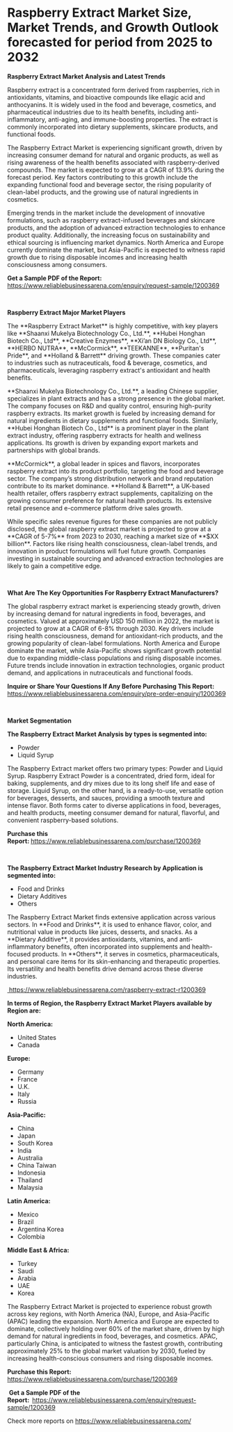 <p><h1>Raspberry Extract Market Size, Market Trends, and Growth Outlook forecasted for period from 2025 to 2032</h1></p><p><strong>Raspberry Extract Market Analysis and Latest Trends</strong></p>
<p><p>Raspberry extract is a concentrated form derived from raspberries, rich in antioxidants, vitamins, and bioactive compounds like ellagic acid and anthocyanins. It is widely used in the food and beverage, cosmetics, and pharmaceutical industries due to its health benefits, including anti-inflammatory, anti-aging, and immune-boosting properties. The extract is commonly incorporated into dietary supplements, skincare products, and functional foods.</p><p>The Raspberry Extract Market is experiencing significant growth, driven by increasing consumer demand for natural and organic products, as well as rising awareness of the health benefits associated with raspberry-derived compounds. The market is expected to grow at a CAGR of 13.9% during the forecast period. Key factors contributing to this growth include the expanding functional food and beverage sector, the rising popularity of clean-label products, and the growing use of natural ingredients in cosmetics.</p><p>Emerging trends in the market include the development of innovative formulations, such as raspberry extract-infused beverages and skincare products, and the adoption of advanced extraction technologies to enhance product quality. Additionally, the increasing focus on sustainability and ethical sourcing is influencing market dynamics. North America and Europe currently dominate the market, but Asia-Pacific is expected to witness rapid growth due to rising disposable incomes and increasing health consciousness among consumers.</p></p>
<p><strong>Get a Sample PDF of the Report:&nbsp;</strong> <a href="https://www.reliablebusinessarena.com/enquiry/request-sample/1200369?utm_campaign=2138&utm_medium=2&utm_source=Github&utm_content=ia&utm_term=25012025&utm_id=raspberry-extract">https://www.reliablebusinessarena.com/enquiry/request-sample/1200369</a></p>
<p>&nbsp;</p>
<p><strong>Raspberry Extract Major Market Players</strong></p>
<p><p>The **Raspberry Extract Market** is highly competitive, with key players like **Shaanxi Mukelya Biotechnology Co., Ltd.**, **Hubei Honghan Biotech Co., Ltd**, **Creative Enzymes**, **Xi’an DN Biology Co., Ltd**, **HERBO NUTRA**, **McCormick**, **TEEKANNE**, **Puritan's Pride**, and **Holland & Barrett** driving growth. These companies cater to industries such as nutraceuticals, food & beverage, cosmetics, and pharmaceuticals, leveraging raspberry extract's antioxidant and health benefits.</p><p>**Shaanxi Mukelya Biotechnology Co., Ltd.**, a leading Chinese supplier, specializes in plant extracts and has a strong presence in the global market. The company focuses on R&D and quality control, ensuring high-purity raspberry extracts. Its market growth is fueled by increasing demand for natural ingredients in dietary supplements and functional foods. Similarly, **Hubei Honghan Biotech Co., Ltd** is a prominent player in the plant extract industry, offering raspberry extracts for health and wellness applications. Its growth is driven by expanding export markets and partnerships with global brands.</p><p>**McCormick**, a global leader in spices and flavors, incorporates raspberry extract into its product portfolio, targeting the food and beverage sector. The company’s strong distribution network and brand reputation contribute to its market dominance. **Holland & Barrett**, a UK-based health retailer, offers raspberry extract supplements, capitalizing on the growing consumer preference for natural health products. Its extensive retail presence and e-commerce platform drive sales growth.</p><p>While specific sales revenue figures for these companies are not publicly disclosed, the global raspberry extract market is projected to grow at a **CAGR of 5-7%** from 2023 to 2030, reaching a market size of **$XX billion**. Factors like rising health consciousness, clean-label trends, and innovation in product formulations will fuel future growth. Companies investing in sustainable sourcing and advanced extraction technologies are likely to gain a competitive edge.</p></p>
<p>&nbsp;</p>
<p><strong>What Are The Key Opportunities For Raspberry Extract Manufacturers?</strong></p>
<p><p>The global raspberry extract market is experiencing steady growth, driven by increasing demand for natural ingredients in food, beverages, and cosmetics. Valued at approximately USD 150 million in 2022, the market is projected to grow at a CAGR of 6-8% through 2030. Key drivers include rising health consciousness, demand for antioxidant-rich products, and the growing popularity of clean-label formulations. North America and Europe dominate the market, while Asia-Pacific shows significant growth potential due to expanding middle-class populations and rising disposable incomes. Future trends include innovation in extraction technologies, organic product demand, and applications in nutraceuticals and functional foods.</p></p>
<p><strong>Inquire or Share Your Questions If Any Before Purchasing This Report:</strong> <a href="https://www.reliablebusinessarena.com/enquiry/pre-order-enquiry/1200369?utm_campaign=2138&utm_medium=2&utm_source=Github&utm_content=ia&utm_term=25012025&utm_id=raspberry-extract">https://www.reliablebusinessarena.com/enquiry/pre-order-enquiry/1200369</a></p>
<p>&nbsp;</p>
<p><strong>Market Segmentation</strong></p>
<p><strong>The Raspberry Extract Market Analysis by types is segmented into:</strong></p>
<p><ul><li>Powder</li><li>Liquid Syrup</li></ul></p>
<p><p>The Raspberry Extract market offers two primary types: Powder and Liquid Syrup. Raspberry Extract Powder is a concentrated, dried form, ideal for baking, supplements, and dry mixes due to its long shelf life and ease of storage. Liquid Syrup, on the other hand, is a ready-to-use, versatile option for beverages, desserts, and sauces, providing a smooth texture and intense flavor. Both forms cater to diverse applications in food, beverages, and health products, meeting consumer demand for natural, flavorful, and convenient raspberry-based solutions.</p></p>
<p><strong>Purchase this Report:&nbsp;</strong><a href="https://www.reliablebusinessarena.com/purchase/1200369?utm_campaign=2138&utm_medium=2&utm_source=Github&utm_content=ia&utm_term=25012025&utm_id=raspberry-extract">https://www.reliablebusinessarena.com/purchase/1200369</a></p>
<p>&nbsp;</p>
<p><strong>The Raspberry Extract Market Industry Research by Application is segmented into:</strong></p>
<p><ul><li>Food and Drinks</li><li>Dietary Additives</li><li>Others</li></ul></p>
<p><p>The Raspberry Extract Market finds extensive application across various sectors. In **Food and Drinks**, it is used to enhance flavor, color, and nutritional value in products like juices, desserts, and snacks. As a **Dietary Additive**, it provides antioxidants, vitamins, and anti-inflammatory benefits, often incorporated into supplements and health-focused products. In **Others**, it serves in cosmetics, pharmaceuticals, and personal care items for its skin-enhancing and therapeutic properties. Its versatility and health benefits drive demand across these diverse industries.</p></p>
<p><a href="https://www.reliablebusinessarena.com/raspberry-extract-r1200369?utm_campaign=2138&utm_medium=2&utm_source=Github&utm_content=ia&utm_term=25012025&utm_id=raspberry-extract">&nbsp;https://www.reliablebusinessarena.com/raspberry-extract-r1200369</a></p>
<p><strong>In terms of Region, the Raspberry Extract Market Players available by Region are:</strong></p>
<p>
    <p> <strong> North America: </strong>
        <ul>
            <li>United States</li>
            <li>Canada</li>
        </ul>
        </p> 
    <p> <strong> Europe: </strong>
        <ul>
            <li>Germany</li>
            <li>France</li>
            <li>U.K.</li>
            <li>Italy</li>
            <li>Russia</li>
        </ul>
        </p> 
    <p> <strong> Asia-Pacific: </strong>
        <ul>
            <li>China</li>
            <li>Japan</li>
            <li>South Korea</li>
            <li>India</li>
            <li>Australia</li>
            <li>China Taiwan</li>
            <li>Indonesia</li>
            <li>Thailand</li>
            <li>Malaysia</li>
        </ul>
        </p> 
    <p> <strong> Latin America: </strong>
        <ul>
            <li>Mexico</li>
            <li>Brazil</li>
            <li>Argentina Korea</li>
            <li>Colombia</li>
        </ul>
        </p> 
    <p> <strong> Middle East & Africa: </strong>
        <ul>
            <li>Turkey</li>
            <li>Saudi</li>
            <li>Arabia</li>
            <li>UAE</li>
            <li>Korea</li>
        </ul>
    </p>
    </p>
<p><p>The Raspberry Extract Market is projected to experience robust growth across key regions, with North America (NA), Europe, and Asia-Pacific (APAC) leading the expansion. North America and Europe are expected to dominate, collectively holding over 60% of the market share, driven by high demand for natural ingredients in food, beverages, and cosmetics. APAC, particularly China, is anticipated to witness the fastest growth, contributing approximately 25% to the global market valuation by 2030, fueled by increasing health-conscious consumers and rising disposable incomes.</p></p>
<p><strong>Purchase this Report: </strong><a href="https://www.reliablebusinessarena.com/purchase/1200369?utm_campaign=2138&utm_medium=2&utm_source=Github&utm_content=ia&utm_term=25012025&utm_id=raspberry-extract">https://www.reliablebusinessarena.com/purchase/1200369</a></p>
<p>&nbsp;<strong>Get a Sample PDF of the Report:&nbsp;&nbsp;</strong><a href="https://www.reliablebusinessarena.com/enquiry/request-sample/1200369?utm_campaign=2138&utm_medium=2&utm_source=Github&utm_content=ia&utm_term=25012025&utm_id=raspberry-extract">https://www.reliablebusinessarena.com/enquiry/request-sample/1200369</a></p>
<p><strong></strong></p>
<p>Check more reports on <a href="https://www.reliablebusinessarena.com/?utm_campaign=2138&utm_medium=2&utm_source=Github&utm_content=ia&utm_term=25012025&utm_id=raspberry-extract">https://www.reliablebusinessarena.com/</a></p>